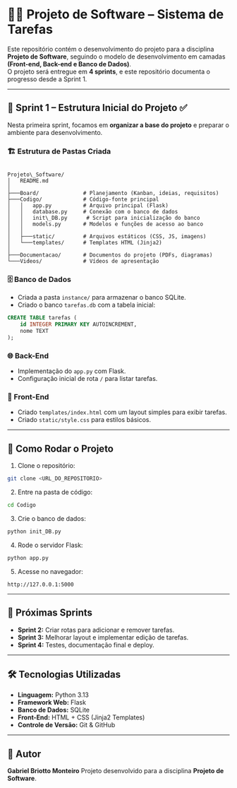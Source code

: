 # 🧑‍💻 Projeto de Software – Sistema de Tarefas

Este repositório contém o desenvolvimento do projeto para a disciplina **Projeto de Software**, seguindo o modelo de desenvolvimento em camadas **(Front-end, Back-end e Banco de Dados)**.  
O projeto será entregue em **4 sprints**, e este repositório documenta o progresso desde a Sprint 1.

---

## 📌 Sprint 1 – Estrutura Inicial do Projeto ✅

Nesta primeira sprint, focamos em **organizar a base do projeto** e preparar o ambiente para desenvolvimento.  

### 🏗️ Estrutura de Pastas Criada
```

Projeto\_Software/
│   README.md
│
├───Board/              # Planejamento (Kanban, ideias, requisitos)
├───Codigo/             # Código-fonte principal
│   │   app.py          # Arquivo principal (Flask)
│   │   database.py     # Conexão com o banco de dados
│   │   init\_DB.py      # Script para inicialização do banco
│   │   models.py       # Modelos e funções de acesso ao banco
│   │
│   ├───static/         # Arquivos estáticos (CSS, JS, imagens)
│   └───templates/      # Templates HTML (Jinja2)
│
├───Documentacao/       # Documentos do projeto (PDFs, diagramas)
└───Videos/             # Vídeos de apresentação

````

### 🗄️ Banco de Dados
- Criada a pasta `instance/` para armazenar o banco SQLite.
- Criado o banco `tarefas.db` com a tabela inicial:
```sql
CREATE TABLE tarefas (
    id INTEGER PRIMARY KEY AUTOINCREMENT,
    nome TEXT
);
````

### 🌐 Back-End

* Implementação do `app.py` com Flask.
* Configuração inicial de rota `/` para listar tarefas.

### 🎨 Front-End

* Criado `templates/index.html` com um layout simples para exibir tarefas.
* Criado `static/style.css` para estilos básicos.

---

## 🚀 Como Rodar o Projeto

1. Clone o repositório:

```bash
git clone <URL_DO_REPOSITORIO>
```

2. Entre na pasta de código:

```bash
cd Codigo
```

3. Crie o banco de dados:

```bash
python init_DB.py
```

4. Rode o servidor Flask:

```bash
python app.py
```

5. Acesse no navegador:

```
http://127.0.0.1:5000
```

---

## 📅 Próximas Sprints

* **Sprint 2:** Criar rotas para adicionar e remover tarefas.
* **Sprint 3:** Melhorar layout e implementar edição de tarefas.
* **Sprint 4:** Testes, documentação final e deploy.

---

## 🛠️ Tecnologias Utilizadas

* **Linguagem:** Python 3.13
* **Framework Web:** Flask
* **Banco de Dados:** SQLite
* **Front-End:** HTML + CSS (Jinja2 Templates)
* **Controle de Versão:** Git & GitHub

---

## 👤 Autor

**Gabriel Briotto Monteiro**
Projeto desenvolvido para a disciplina **Projeto de Software**.

